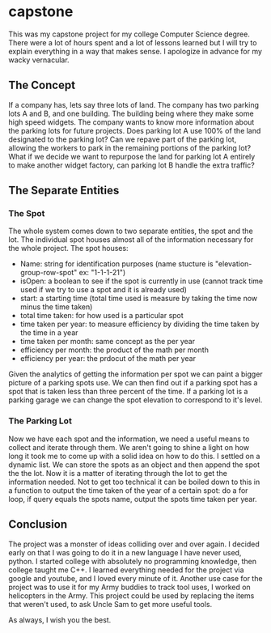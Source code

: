 # capstone
This was my capstone project for my college Computer Science degree. There were a lot of hours spent and a lot of lessons learned but I will try to explain everything in a way that makes sense. I apologize in advance for my wacky vernacular.

## The Concept
If a company has, lets say three lots of land. The company has two parking lots A and B, and one building. The building being where they make some high speed widgets. The company wants to know more information about the parking lots for future projects. Does parking lot A use 100% of the land designated to the parking lot? Can we repave part of the parking lot, allowing the workers to park in the remaining portions of the parking lot? What if we decide we want to repurpose the land for parking lot A entirely to make another widget factory, can parking lot B handle the extra traffic?

## The Separate Entities
### The Spot
The whole system comes down to two separate entities, the spot and the lot. The individual spot houses almost all of the information necessary for the whole project.
The spot houses:
- Name: string for identification purposes (name stucture is "elevation-group-row-spot" ex: "1-1-1-21")
- isOpen: a boolean to see if the spot is currently in use (cannot track time used if we try to use a spot and it is already used)
- start: a starting time (total time used is measure by taking the time now minus the time taken)
- total time taken: for how used is a particular spot
- time taken per year: to measure efficiency by dividing the time taken by the time in a year
- time taken per month: same concept as the per year
- efficiency per month: the product of the math per month
- efficiency per year: the prdocut of the math per year

Given the analytics of getting the information per spot we can paint a bigger picture of a parking spots use. We can then find out if a parking spot has a spot that is taken less than three percent of the time. If a parking lot is a parking garage we can change the spot elevation to correspond to it's level.

### The Parking Lot
Now we have each spot and the information, we need a useful means to collect and iterate through them. We aren't going to shine a light on how long it took me to come up with a solid idea on how to do this. I settled on a dynamic list. We can store the spots as an object and then append the spot the the lot. Now it is a matter of iterating through the lot to get the information needed. Not to get too technical it can be boiled down to this in a function to output the time taken of the year of a certain spot: do a for loop, if query equals the spots name, output the spots time taken per year.

## Conclusion
The project was a monster of ideas colliding over and over again. I decided early on that I was going to do it in a new language I have never used, python. I started college with absolutely no programming knowledge, then college taught me C++. I learned everything needed for the project via google and youtube, and I loved every minute of it.
Another use case for the project was to use it for my Army buddies to track tool uses, I worked on helicopters in the Army. This project could be used by replacing the items that weren't used, to ask Uncle Sam to get more useful tools.

As always, I wish you the best.
